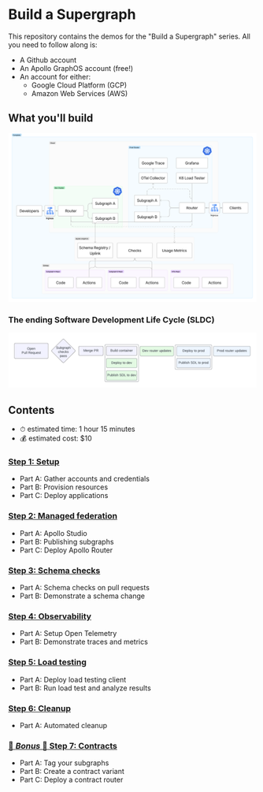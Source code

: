 # Build a Supergraph

This repository contains the demos for the "Build a Supergraph" series. All you need to follow along is:

- A Github account
- An Apollo GraphOS account (free!)
- An account for either:
  - Google Cloud Platform (GCP) 
  - Amazon Web Services (AWS)

## What you'll build

![Architecture diagram of the supergraph](images/build-a-supergraph-fj.png)

### The ending Software Development Life Cycle (SLDC)

![Software Development Life Cycle](sdlc.png)

## Contents

- ⏱ estimated time: 1 hour 15 minutes
- 💰 estimated cost: $10

### [Step 1: Setup](/01-setup)

- Part A: Gather accounts and credentials
- Part B: Provision resources
- Part C: Deploy applications

### [Step 2: Managed federation](/02-managed-federation)

- Part A: Apollo Studio
- Part B: Publishing subgraphs
- Part C: Deploy Apollo Router

### [Step 3: Schema checks](/03-schema-checks)

- Part A: Schema checks on pull requests
- Part B: Demonstrate a schema change

### [Step 4: Observability](/04-observability)

- Part A: Setup Open Telemetry
- Part B: Demonstrate traces and metrics

### [Step 5: Load testing](/05-load-testing)

- Part A: Deploy load testing client
- Part B: Run load test and analyze results

### [Step 6: Cleanup](/06-cleanup)

- Part A: Automated cleanup

### [🌟 _Bonus_ 🌟 Step 7: Contracts](/07-contracts)

- Part A: Tag your subgraphs
- Part B: Create a contract variant
- Part C: Deploy a contract router
